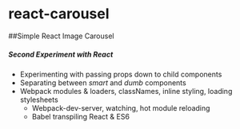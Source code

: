 # react-carousel
##Simple React Image Carousel
##### Second Experiment with React
- Experimenting with passing props down to child components 
- Separating between _smart_ and _dumb_ components
- Webpack modules & loaders, classNames, inline styling, loading stylesheets
	- Webpack-dev-server, watching, hot module reloading
	- Babel transpiling React & ES6
